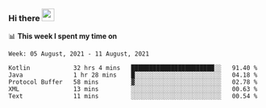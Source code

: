 ### Hi there <a href="https://www.gautamkrishnar.com/"><img src="https://media.giphy.com/media/hvRJCLFzcasrR4ia7z/giphy.gif" width="25px"></a>

📊 **This week I spent my time on**

<!--START_SECTION:waka-->
```text
Week: 05 August, 2021 - 11 August, 2021

Kotlin            32 hrs 4 mins   ███████████████████████░░   91.40 % 
Java              1 hr 28 mins    █░░░░░░░░░░░░░░░░░░░░░░░░   04.18 % 
Protocol Buffer   58 mins         ▓░░░░░░░░░░░░░░░░░░░░░░░░   02.78 % 
XML               13 mins         ░░░░░░░░░░░░░░░░░░░░░░░░░   00.63 % 
Text              11 mins         ░░░░░░░░░░░░░░░░░░░░░░░░░   00.54 % 
```
<!--END_SECTION:waka-->
